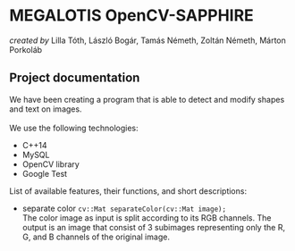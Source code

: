 ﻿**MEGALOTIS OpenCV-SAPPHIRE**
======
_created by_ Lilla Tóth, László Bogár, Tamás Németh, Zoltán Németh, Márton Porkoláb

## **Project documentation**

We have been creating a program that is able to detect and modify shapes and text on images.<br/> <br/>
We use the following technologies:
* C++14
* MySQL
* OpenCV library
* Google Test<br/>

List of available features, their functions, and short descriptions:

- separate color
`cv::Mat separateColor(cv::Mat image);`<br/>
The color image as input is split according to its RGB channels. The output is an image that consist of 3 subimages representing only the R, G, and B channels of the original image.<br/>





